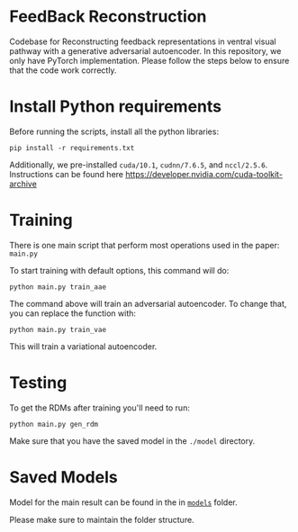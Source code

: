 # FeedBack Reconstruction

Codebase for Reconstructing feedback representations in ventral visual pathway with a generative adversarial
autoencoder. In this repository, we only have PyTorch implementation. Please follow the steps below to ensure that the
code work correctly.

# Install Python requirements

Before running the scripts, install all the python libraries:

```
pip install -r requirements.txt
```

Additionally, we pre-installed `cuda/10.1`, `cudnn/7.6.5`, and `nccl/2.5.6`. Instructions can be found
here https://developer.nvidia.com/cuda-toolkit-archive

# Training

There is one main script that perform most operations used in the paper: `main.py`

To start training with default options, this command will do:

```
python main.py train_aae
```

The command above will train an adversarial autoencoder. To change that, you can replace the function with:

```
python main.py train_vae
```

This will train a variational autoencoder.

# Testing

To get the RDMs after training you'll need to run:

 ```
python main.py gen_rdm
```

Make sure that you have the saved model in the `./model` directory.

# Saved Models

Model for the main result can be found in the in [`models`](https://github.com/haideraltahan/FeedBack-Reconstruction/tree/main/models/aae_dprior) folder.

Please make sure to maintain the folder structure.
